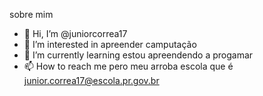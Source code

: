 sobre mim
- 👋 Hi, I’m @juniorcorrea17
- 👀 I’m interested in apreender camputação
- 🌱 I’m currently learning estou apreendendo a progamar
 - 📫 How to reach me pero meu arroba escola que é junior.correa17@escola.pr.gov.br

<!---
juniorcorrea17/juniorcorrea17 is a ✨ special ✨ repository because its `README.md` (this file) appears on your GitHub profile.
You can click the Preview link to take a look at your changes.
--->
